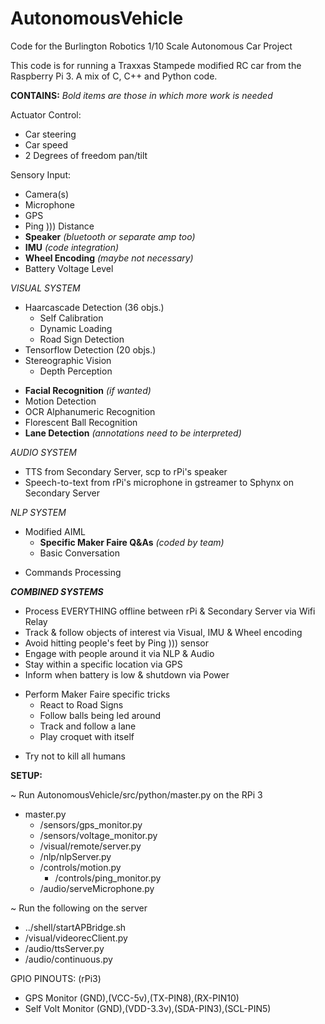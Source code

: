 # AutonomousVehicle
Code for the Burlington Robotics 1/10 Scale Autonomous Car Project

This code is for running a Traxxas Stampede modified RC car from the Raspberry Pi 3.
A mix of C, C++ and Python code.


<b>CONTAINS:</b>
<i>Bold items are those in which more work is needed</i>

Actuator Control:
- Car steering
- Car speed
- 2 Degrees of freedom pan/tilt

Sensory Input:
- Camera(s)
- Microphone
- GPS
- Ping ))) Distance
- <b>Speaker</b> <i>(bluetooth or separate amp too)</i>
- <b>IMU</b> <i>(code integration)</i>
- <b>Wheel Encoding</b> <i>(maybe not necessary)</i>
- Battery Voltage Level

<i>VISUAL SYSTEM</i>
+ Haarcascade Detection (36 objs.)
  - Self Calibration
  - Dynamic Loading
  - Road Sign Detection
+ Tensorflow Detection (20 objs.)
+ Stereographic Vision 
  - Depth Perception
- <b>Facial Recognition</b> <i>(if wanted)</i>
- Motion Detection
- OCR Alphanumeric Recognition
- Florescent Ball Recognition
- <b>Lane Detection</b> <i>(annotations need to be interpreted)</i>

<i>AUDIO SYSTEM</i>
- TTS from Secondary Server, scp to rPi's speaker
- Speech-to-text from rPi's microphone in gstreamer to Sphynx on Secondary Server

<i>NLP SYSTEM</i>
+ Modified AIML
  - <b>Specific Maker Faire Q&As</b> <i>(coded by team)</i>
  - Basic Conversation
- Commands Processing


<b><i>COMBINED SYSTEMS</i></b>
- Process EVERYTHING offline between rPi & Secondary Server via Wifi Relay
- Track & follow objects of interest via Visual, IMU & Wheel encoding
- Avoid hitting people's feet by Ping ))) sensor
- Engage with people around it via NLP & Audio
- Stay within a specific location via GPS
- Inform when battery is low & shutdown via Power
+ Perform Maker Faire specific tricks
  - React to Road Signs
  - Follow balls being led around 
  - Track and follow a lane
  - Play croquet with itself
- Try not to kill all humans


<b>SETUP:</b>

~ Run AutonomousVehicle/src/python/master.py on the RPi 3
+ master.py
  - /sensors/gps_monitor.py
  - /sensors/voltage_monitor.py
  - /visual/remote/server.py
  - /nlp/nlpServer.py
  + /controls/motion.py
    - /controls/ping_monitor.py
  - /audio/serveMicrophone.py

~ Run the following on the server 
- ../shell/startAPBridge.sh
- /visual/videorecClient.py
- /audio/ttsServer.py
- /audio/continuous.py

GPIO PINOUTS: (rPi3)
- GPS Monitor (GND),(VCC-5v),(TX-PIN8),(RX-PIN10)
- Self Volt Monitor (GND),(VDD-3.3v),(SDA-PIN3),(SCL-PIN5)


